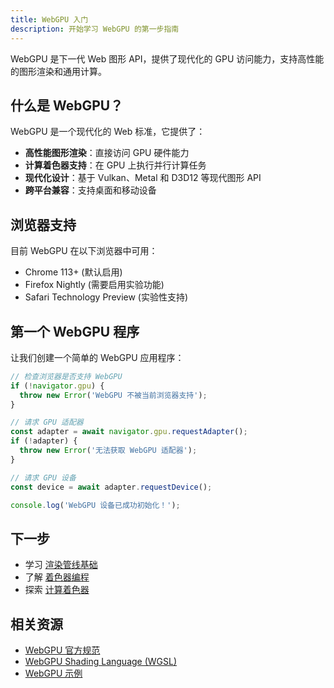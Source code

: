 ```yaml
---
title: WebGPU 入门
description: 开始学习 WebGPU 的第一步指南
---
```


WebGPU 是下一代 Web 图形 API，提供了现代化的 GPU 访问能力，支持高性能的图形渲染和通用计算。

## 什么是 WebGPU？

WebGPU 是一个现代化的 Web 标准，它提供了：

- **高性能图形渲染**：直接访问 GPU 硬件能力
- **计算着色器支持**：在 GPU 上执行并行计算任务
- **现代化设计**：基于 Vulkan、Metal 和 D3D12 等现代图形 API
- **跨平台兼容**：支持桌面和移动设备

## 浏览器支持

目前 WebGPU 在以下浏览器中可用：

- Chrome 113+ (默认启用)
- Firefox Nightly (需要启用实验功能)
- Safari Technology Preview (实验性支持)

## 第一个 WebGPU 程序

让我们创建一个简单的 WebGPU 应用程序：

```javascript
// 检查浏览器是否支持 WebGPU
if (!navigator.gpu) {
  throw new Error('WebGPU 不被当前浏览器支持');
}

// 请求 GPU 适配器
const adapter = await navigator.gpu.requestAdapter();
if (!adapter) {
  throw new Error('无法获取 WebGPU 适配器');
}

// 请求 GPU 设备
const device = await adapter.requestDevice();

console.log('WebGPU 设备已成功初始化！');
```

## 下一步

- 学习 [渲染管线基础](/guides/render-pipeline)
- 了解 [着色器编程](/guides/shaders)
- 探索 [计算着色器](/guides/compute-shaders)

## 相关资源

- [WebGPU 官方规范](https://www.w3.org/TR/webgpu/)
- [WebGPU Shading Language (WGSL)](https://www.w3.org/TR/WGSL/)
- [WebGPU 示例](https://webgpu.github.io/webgpu-samples/)